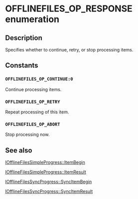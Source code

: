 # OFFLINEFILES_OP_RESPONSE enumeration

## Description

Specifies whether to continue, retry, or stop processing items.

## Constants

### `OFFLINEFILES_OP_CONTINUE:0`

Continue processing items.

### `OFFLINEFILES_OP_RETRY`

Repeat processing of this item.

### `OFFLINEFILES_OP_ABORT`

Stop processing now.

## See also

[IOfflineFilesSimpleProgress::ItemBegin](https://learn.microsoft.com/previous-versions/windows/desktop/api/cscobj/nf-cscobj-iofflinefilessimpleprogress-itembegin)

[IOfflineFilesSimpleProgress::ItemResult](https://learn.microsoft.com/previous-versions/windows/desktop/api/cscobj/nf-cscobj-iofflinefilessimpleprogress-itemresult)

[IOfflineFilesSyncProgress::SyncItemBegin](https://learn.microsoft.com/previous-versions/windows/desktop/api/cscobj/nf-cscobj-iofflinefilessyncprogress-syncitembegin)

[IOfflineFilesSyncProgress::SyncItemResult](https://learn.microsoft.com/previous-versions/windows/desktop/api/cscobj/nf-cscobj-iofflinefilessyncprogress-syncitemresult)